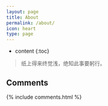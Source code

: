 ```yaml
---
layout: page
title: About
permalink: /about/
icon: heart
type: page
---
```


* content
{:toc}


> 纸上得来终觉浅，绝知此事要躬行。

<!-- 写博客的目的是记录一些工作中遇到的问题，为以后的工作提升效率，规避雷区。 -->

## Comments

{% include comments.html %}
